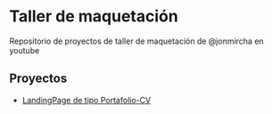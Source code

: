 # Taller de maquetación

Repositorio de proyectos de taller de maquetación de @jonmircha en youtube

## Proyectos

- [LandingPage de tipo Portafolio-CV](https://LuisCruz17.github.io/youtube-taller-maquetacion/LandingPage)
